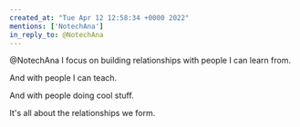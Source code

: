 ```yaml
---
created_at: "Tue Apr 12 12:58:34 +0000 2022"
mentions: ['NotechAna']
in_reply_to: @NotechAna
---
```


@NotechAna I focus on building relationships with people I can learn from.

And with people I can teach.

And with people doing cool stuff.

It's all about the relationships we form.